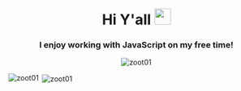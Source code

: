 <h1 align="center">Hi Y'all <img src = "https://raw.githubusercontent.com/MartinHeinz/MartinHeinz/master/wave.gif" width="32px" height="32px"></h1>
<h3 align="center">I enjoy working with JavaScript on my free time!</h3>

<p align="center"> <img src="https://komarev.com/ghpvc/?username=zoot01&label=Profile%20views&color=0e75b6&style=flat" alt="zoot01" /> </p>

<p><img align="left" src="https://github-readme-stats.vercel.app/api/top-langs?username=zoot01&show_icons=true&locale=en&layout=compact" alt="zoot01" /></p>

<p style="margin-top: 10px">&nbsp;<img align="center" src="https://github-readme-stats.vercel.app/api?username=zoot01&show_icons=true&locale=en" alt="zoot01" /></p>
